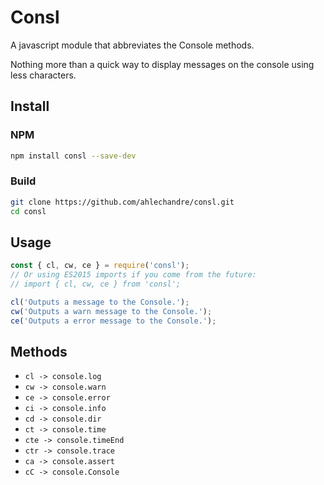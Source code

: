 # Consl
A javascript module that abbreviates the Console methods. 

Nothing more than a quick way to display messages on the console using less characters.

## Install

### NPM
```bash
npm install consl --save-dev
```

### Build
```bash
git clone https://github.com/ahlechandre/consl.git 
cd consl
```

## Usage

```js
const { cl, cw, ce } = require('consl');
// Or using ES2015 imports if you come from the future:
// import { cl, cw, ce } from 'consl';

cl('Outputs a message to the Console.');
cw('Outputs a warn message to the Console.');
ce('Outputs a error message to the Console.');
```

## Methods 

* `cl -> console.log`
* `cw -> console.warn`
* `ce -> console.error`
* `ci -> console.info`
* `cd -> console.dir`
* `ct -> console.time`
* `cte -> console.timeEnd`
* `ctr -> console.trace`
* `ca -> console.assert`
* `cC -> console.Console`